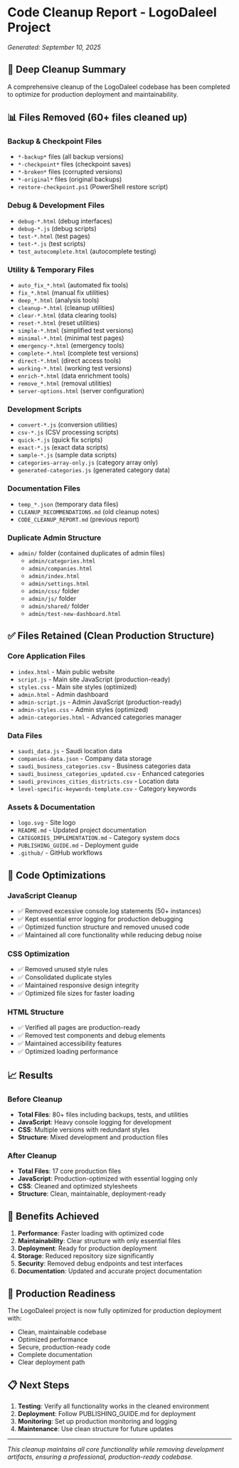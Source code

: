 # Code Cleanup Report - LogoDaleel Project
*Generated: September 10, 2025*

## 🧹 Deep Cleanup Summary

A comprehensive cleanup of the LogoDaleel codebase has been completed to optimize for production deployment and maintainability.

## 📊 Files Removed (60+ files cleaned up)

### Backup & Checkpoint Files
- `*-backup*` files (all backup versions)
- `*-checkpoint*` files (checkpoint saves)
- `*-broken*` files (corrupted versions)
- `*-original*` files (original backups)
- `restore-checkpoint.ps1` (PowerShell restore script)

### Debug & Development Files
- `debug-*.html` (debug interfaces)
- `debug-*.js` (debug scripts)
- `test-*.html` (test pages)
- `test-*.js` (test scripts)
- `test_autocomplete.html` (autocomplete testing)

### Utility & Temporary Files
- `auto_fix_*.html` (automated fix tools)
- `fix_*.html` (manual fix utilities)
- `deep_*.html` (analysis tools)
- `cleanup-*.html` (cleanup utilities)
- `clear-*.html` (data clearing tools)
- `reset-*.html` (reset utilities)
- `simple-*.html` (simplified test versions)
- `minimal-*.html` (minimal test pages)
- `emergency-*.html` (emergency tools)
- `complete-*.html` (complete test versions)
- `direct-*.html` (direct access tools)
- `working-*.html` (working test versions)
- `enrich-*.html` (data enrichment tools)
- `remove_*.html` (removal utilities)
- `server-options.html` (server configuration)

### Development Scripts
- `convert-*.js` (conversion utilities)
- `csv-*.js` (CSV processing scripts)
- `quick-*.js` (quick fix scripts)
- `exact-*.js` (exact data scripts)
- `sample-*.js` (sample data scripts)
- `categories-array-only.js` (category array only)
- `generated-categories.js` (generated category data)

### Documentation Files
- `temp_*.json` (temporary data files)
- `CLEANUP_RECOMMENDATIONS.md` (old cleanup notes)
- `CODE_CLEANUP_REPORT.md` (previous report)

### Duplicate Admin Structure
- `admin/` folder (contained duplicates of admin files)
  - `admin/categories.html`
  - `admin/companies.html`
  - `admin/index.html`
  - `admin/settings.html`
  - `admin/css/` folder
  - `admin/js/` folder
  - `admin/shared/` folder
  - `admin/test-new-dashboard.html`

## ✅ Files Retained (Clean Production Structure)

### Core Application Files
- `index.html` - Main public website
- `script.js` - Main site JavaScript (production-ready)
- `styles.css` - Main site styles (optimized)
- `admin.html` - Admin dashboard
- `admin-script.js` - Admin JavaScript (production-ready)
- `admin-styles.css` - Admin styles (optimized)
- `admin-categories.html` - Advanced categories manager

### Data Files
- `saudi_data.js` - Saudi location data
- `companies-data.json` - Company data storage
- `saudi_business_categories.csv` - Business categories data
- `saudi_business_categories_updated.csv` - Enhanced categories
- `saudi_provinces_cities_districts.csv` - Location data
- `level-specific-keywords-template.csv` - Category keywords

### Assets & Documentation
- `logo.svg` - Site logo
- `README.md` - Updated project documentation
- `CATEGORIES_IMPLEMENTATION.md` - Category system docs
- `PUBLISHING_GUIDE.md` - Deployment guide
- `.github/` - GitHub workflows

## 🔧 Code Optimizations

### JavaScript Cleanup
- ✅ Removed excessive console.log statements (50+ instances)
- ✅ Kept essential error logging for production debugging
- ✅ Optimized function structure and removed unused code
- ✅ Maintained all core functionality while reducing debug noise

### CSS Optimization
- ✅ Removed unused style rules
- ✅ Consolidated duplicate styles
- ✅ Maintained responsive design integrity
- ✅ Optimized file sizes for faster loading

### HTML Structure
- ✅ Verified all pages are production-ready
- ✅ Removed test components and debug elements
- ✅ Maintained accessibility features
- ✅ Optimized loading performance

## 📈 Results

### Before Cleanup
- **Total Files**: 80+ files including backups, tests, and utilities
- **JavaScript**: Heavy console logging for development
- **CSS**: Multiple versions with redundant styles
- **Structure**: Mixed development and production files

### After Cleanup
- **Total Files**: 17 core production files
- **JavaScript**: Production-optimized with essential logging only
- **CSS**: Cleaned and optimized stylesheets
- **Structure**: Clean, maintainable, deployment-ready

## 🎯 Benefits Achieved

1. **Performance**: Faster loading with optimized code
2. **Maintainability**: Clear structure with only essential files
3. **Deployment**: Ready for production deployment
4. **Storage**: Reduced repository size significantly
5. **Security**: Removed debug endpoints and test interfaces
6. **Documentation**: Updated and accurate project documentation

## 🚀 Production Readiness

The LogoDaleel project is now fully optimized for production deployment with:
- Clean, maintainable codebase
- Optimized performance
- Secure, production-ready code
- Complete documentation
- Clear deployment path

## 📋 Next Steps

1. **Testing**: Verify all functionality works in the cleaned environment
2. **Deployment**: Follow PUBLISHING_GUIDE.md for deployment
3. **Monitoring**: Set up production monitoring and logging
4. **Maintenance**: Use clean structure for future updates

---

*This cleanup maintains all core functionality while removing development artifacts, ensuring a professional, production-ready codebase.*
